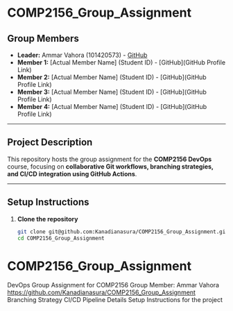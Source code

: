 # COMP2156_Group_Assignment

## Group Members

- **Leader:** Ammar Vahora (101420573) - [GitHub](https://github.com/Kanadianasura)
- **Member 1:** [Actual Member Name] (Student ID) - [GitHub](GitHub Profile Link)
- **Member 2:** [Actual Member Name] (Student ID) - [GitHub](GitHub Profile Link)
- **Member 3:** [Actual Member Name] (Student ID) - [GitHub](GitHub Profile Link)
- **Member 4:** [Actual Member Name] (Student ID) - [GitHub](GitHub Profile Link)

---

## **Project Description**
This repository hosts the group assignment for the **COMP2156 DevOps** course, focusing on **collaborative Git workflows, branching strategies, and CI/CD integration using GitHub Actions**.

---

## **Setup Instructions**
1. **Clone the repository**
   ```bash
   git clone git@github.com:Kanadianasura/COMP2156_Group_Assignment.git
   cd COMP2156_Group_Assignment

# COMP2156_Group_Assignment
DevOps Group Assignment for COMP2156
Group Member: Ammar Vahora https://github.com/Kanadianasura/COMP2156_Group_Assignment
Branching Strategy
CI/CD Pipeline Details
Setup Instructions for the project
